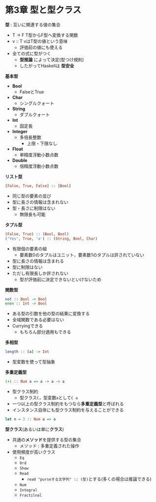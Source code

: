# 第3章 型と型クラス

**型** : 互いに関連する値の集合
 - T -> F T型からF型へ変換する関数
 - v :: T vはT型の値という意味
   - 評価前の値にも使える
 - 全ての式に型がつく
   - **型推論** によって決定(型つけ規則)
   - したがってHaskellは **型安全**

**基本型**
 - **Bool**
   - FalseとTrue
 - **Char**
   - シングルクォート
 - **String**
   - ダブルクォート
 - **Int**
   - 固定長
 - **Integer**
   - 多倍長整数
     - 上限・下限なし
 - **Float**
   - 単精度浮動小数点数
 - **Double**
   - 倍精度浮動小数点数

**リスト型**
 ```haskell
 [False, True, False] :: [Bool]
 ```
 - 同じ型の要素の並び
 - 型に長さの情報は含まれない
 - 型・長さに制限はない
   - 無限長も可能

**タプル型**
```haskell
(False, True) :: (Bool, Bool)
("Yes", True, 'a') :: (String, Bool, Char)
```
 - 有限個の要素の組
   - 要素数0のタプルはユニット，要素数1のタプルは許されていない
 - 型に長さの情報は含まれる
 - 型に制限はない
 - ただし有限長しか許されない 
   - 型が評価前に決定できないといけないため

**関数型**
```haskell
not :: Bool -> Bool
enen :: Int -> Bool
```
 - ある型の引数を他の型の結果に変換する
 - 全域関数である必要はない
 - Curryingできる
   - もちろん部分適用もできる

**多相型**
```haskell
length :: [a] -> Int
```
 - 型変数を使って型抽象

**多重定義型**
```haskell
(+) :: Num a => a -> a -> a
```
 - 型クラス制約
   - 型クラス`C`，型変数`a`として`C a`
 - 一つ以上の型クラス制約をもつなら**多重定義型**と呼ばれる
 - インスタンス自体にも型クラス制約を与えることができる
```haskell
let n = 3 :: Num a => a
```

**型クラス**(あるいは単に**クラス**)
 - 共通の**メソッド**を提供する型の集合
   - メソッド : 多重定義された操作
 - 使用頻度が高いクラス
   - `Eq`
   - `Ord`
   - `Show`
   - `Read`
     - `read "purseする文字列" :: (型)`とする(多くの場合は推論できる)
   - `Num`
   - `Integral`
   - `Fractilnal`